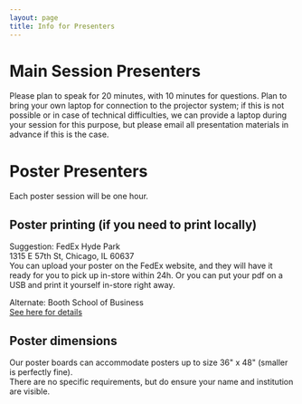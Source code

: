 ```yaml
---
layout: page
title: Info for Presenters
---
```

<html lang="en">
<head>
    <meta charset="UTF-8">
    <meta name="viewport" content="width=device-width, initial-scale=1.0">
</head>

<body>
<!-- # Download Files 

You can download here the toolkit for writing the proceedings:
<a href="https://github.com/Chicago-Linguistic-Society/cls/blob/master/cls60authorkit.zip?raw=true" download="cls60authorkit.zip">cls60authorkit.zip</a> -->
</body>
</html>

<!-- # Plenary speakers -->

# Main Session Presenters

Please plan to speak for 20 minutes, with 10 minutes for questions. Plan to bring your own laptop for connection to the projector system; if this is not possible or in case of technical difficulties, we can provide a laptop during your session for this purpose, but please email all presentation materials in advance if this is the case.

# Poster Presenters

Each poster session will be one hour.

## Poster printing (if you need to print locally)

Suggestion: FedEx Hyde Park<br>
1315 E 57th St, Chicago, IL 60637<br>
You can upload your poster on the FedEx website, and they will have it ready for you to pick up in-store within 24h. Or you can put your pdf on a USB and print it yourself in-store right away.

Alternate: Booth School of Business<br>
[See here for details](https://d54gi6idwcev6.cloudfront.net/sites/pritzker/files/2022-04/The%20Business%20Center%20Services%20and%20Price%20Guide%205.5X8.5%20%281%29.pdf)

## Poster dimensions

Our poster boards can accommodate posters up to size 36" x 48" (smaller is perfectly fine).<br>
There are no specific requirements, but do ensure your name and institution are visible.<br>
